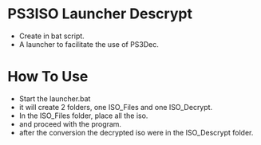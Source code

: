 # PS3ISO Launcher Descrypt
- Create in bat script.
- A launcher to facilitate the use of PS3Dec.

# How To Use

- Start the launcher.bat
- it will create 2 folders, one ISO_Files and one ISO_Decrypt.
- In the ISO_Files folder, place all the iso.
- and proceed with the program.
- after the conversion the decrypted iso were in the ISO_Descrypt folder.

